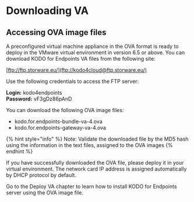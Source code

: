 # Downloading VA

## Accessing OVA image files <a id="accessing-virtual-machine"></a>

A preconfigured virtual machine appliance in the OVA format is ready to deploy in the VMware virtual environment in version 6.5 or above. You can download KODO for Endpoints VA files from the following site:

​[ftp://ftp.storware.eu/](ftp://kodo4cloud@ftp.storware.eu/)

Use the following credentials to access the FTP server:

**Login:** kodo4endpoints   
**Password:** vF3gDz86pAnD

You can download the following OVA image files:

* kodo.for.endpoints-bundle-va-4.ova
* kodo.for.endpoints-gateway-va-4.ova

{% hint style="info" %}
Note: Validate the downloaded file by the MD5 hash using the information in the text files, assigned to the OVA images 
{% endhint %}

If you have successfully downloaded the OVA file, please deploy it in your virtual environment. The network card IP address is assigned automatically by DHCP protocol by default.

Go to the Deploy VA chapter to learn how to install KODO for Endpoints server using the OVA image file.



